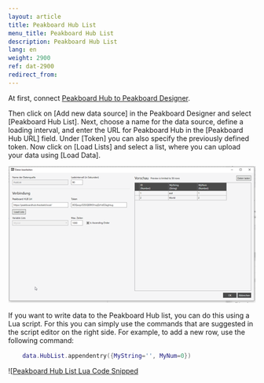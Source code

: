 ```yaml
---
layout: article
title: Peakboard Hub List
menu_title: Peakboard Hub List
description: Peakboard Hub List
lang: en
weight: 2900
ref: dat-2900
redirect_from:
---
```


At first, connect [Peakboard Hub to Peakboard Designer](/hub/en-hub_connectpbdesigner.html).


Then click on [Add new data source] in the Peakboard Designer and select [Peakboard Hub List]. 
Next, choose a name for the data source, define a loading interval, and enter the URL for Peakboard Hub in the [Peakboard Hub URL] field. 
Under [Token] you can also specify the previously defined token. 
Now click on [Load Lists] and select a list, where you can upload your data using [Load Data].

![Create Peakboard Hub List](/assets/images/hub/hub_variableslist2.png) 

If you want to write data to the Peakboard Hub list, you can do this using a Lua script. 
For this you can simply use the commands that are suggested in the script editor on the right side. 
For example, to add a new row, use the following command:

```lua
	data.HubList.appendentry({MyString='', MyNum=0})
```

![[Peakboard Hub List Lua Code Snipped](/assets/images/hub/hub_variableslist3.png)
